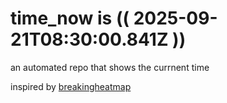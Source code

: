 # time_now is (( 2025-09-21T08:30:00.841Z ))

an automated repo that shows the currnent time

inspired by [breakingheatmap](https://github.com/breakingheatmap/breakingheatmap)